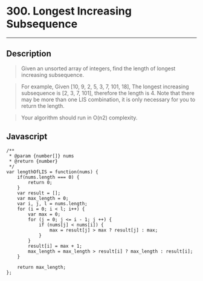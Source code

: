 # 300. Longest Increasing Subsequence

---

## Description

> Given an unsorted array of integers, find the length of longest increasing subsequence.

> For example,
> Given [10, 9, 2, 5, 3, 7, 101, 18],
> The longest increasing subsequence is [2, 3, 7, 101], therefore the length is 4. Note that there may be more than one LIS combination, it is only necessary for you to return the length.

> Your algorithm should run in O(n2) complexity.

## Javascript


```
/**
 * @param {number[]} nums
 * @return {number}
 */
var lengthOfLIS = function(nums) {
    if(nums.length === 0) {
        return 0;
    }
    var result = [];
    var max_length = 0;
    var i, j, l = nums.length;
    for (i = 0; i < l; i++) {
        var max = 0;
        for (j = 0; j <= i - 1; j ++) {
            if (nums[j] < nums[i]) {
                max = result[j] > max ? result[j] : max;
            }
        }
        result[i] = max + 1;
        max_length = max_length > result[i] ? max_length : result[i];
    }

    return max_length;
};
```
